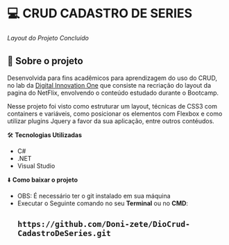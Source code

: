 
 # :computer:  CRUD CADASTRO DE SERIES
######  Layout do Projeto Concluído


## :rocket: Sobre o projeto

Desenvolvida para fins acadêmicos para aprendizagem do uso do CRUD, no lab da [Digital Innovation One](https://web.digitalinnovation.one/track/everis-fullstack-developer) que consiste na recriação do layout da pagina do NetFlix, envolvendo o conteúdo estudado durante o Bootcamp.

 Nesse projeto foi visto como estruturar um layout, técnicas de CSS3 com containers e variáveis, como posicionar os elementos com Flexbox e como utilizar plugins Jquery a favor da sua aplicação, entre outros contéudos.


:hammer_and_wrench: **Tecnologias Utilizadas**
*  C#
* .NET
* Visual Studio

:arrow_down: **Como baixar o projeto**


* OBS: É necessário ter o git instalado em sua máquina
* Executar o Seguinte comando no seu **Terminal**  ou no **CMD**: 
  ## `https://github.com/Doni-zete/DioCrud-CadastroDeSeries.git`

  
